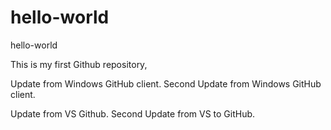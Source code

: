 # hello-world
hello-world

This is my first Github repository, 

Update from Windows GitHub client.
Second Update from Windows GitHub client.

Update from VS Github.
Second Update from VS to GitHub.